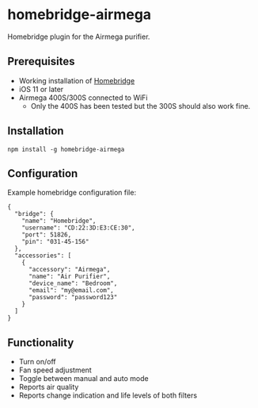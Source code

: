 # homebridge-airmega

Homebridge plugin for the Airmega purifier.

## Prerequisites

* Working installation of [Homebridge](https://github.com/nfarina/homebridge)
* iOS 11 or later
* Airmega 400S/300S connected to WiFi
    * Only the 400S has been tested but the 300S should also work fine.

## Installation

```
npm install -g homebridge-airmega
```

## Configuration

Example homebridge configuration file:

```
{
  "bridge": {
    "name": "Homebridge",
    "username": "CD:22:3D:E3:CE:30",
    "port": 51826,
    "pin": "031-45-156"
  },
  "accessories": [
    {
      "accessory": "Airmega",
      "name": "Air Purifier",
      "device_name": "Bedroom",
      "email": "my@email.com",
      "password": "password123"
    }
  ]
}
```

## Functionality

* Turn on/off
* Fan speed adjustment
* Toggle between manual and auto mode
* Reports air quality
* Reports change indication and life levels of both filters  
